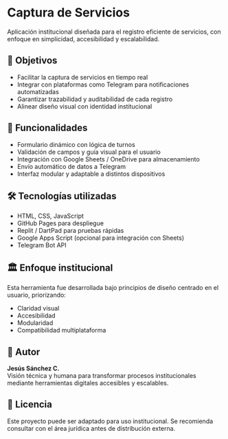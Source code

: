 # Captura de Servicios

Aplicación institucional diseñada para el registro eficiente de servicios, con enfoque en simplicidad, accesibilidad y escalabilidad.

## 🎯 Objetivos

- Facilitar la captura de servicios en tiempo real
- Integrar con plataformas como Telegram para notificaciones automatizadas
- Garantizar trazabilidad y auditabilidad de cada registro
- Alinear diseño visual con identidad institucional

## 🧩 Funcionalidades

- Formulario dinámico con lógica de turnos
- Validación de campos y guía visual para el usuario
- Integración con Google Sheets / OneDrive para almacenamiento
- Envío automático de datos a Telegram
- Interfaz modular y adaptable a distintos dispositivos

## 🛠️ Tecnologías utilizadas

- HTML, CSS, JavaScript
- GitHub Pages para despliegue
- Replit / DartPad para pruebas rápidas
- Google Apps Script (opcional para integración con Sheets)
- Telegram Bot API

## 🏛️ Enfoque institucional

Esta herramienta fue desarrollada bajo principios de diseño centrado en el usuario, priorizando:

- Claridad visual
- Accesibilidad
- Modularidad
- Compatibilidad multiplataforma

## 👤 Autor

**Jesús Sánchez C.**  
Visión técnica y humana para transformar procesos institucionales mediante herramientas digitales accesibles y escalables.

## 📄 Licencia

Este proyecto puede ser adaptado para uso institucional. Se recomienda consultar con el área jurídica antes de distribución externa.

